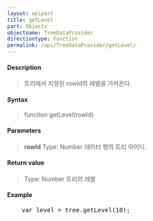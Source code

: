 ```yaml
---
layout: apipost
title: getLevel
part: Objects
objectname: TreeDataProvider
directiontype: Function
permalink: /api/TreeDataProvider/getLevel/
---
```



#### Description

> 트리에서 지정된 rowId의 레벨을 가져온다.

#### Syntax

> function getLevel(rowId)

#### Parameters

> **rowId**
> Type: Number
> 데이터 행의 트리 아이디.

#### Return value

> Type: Number
> 트리의 레벨

#### Example

<pre class="prettyprint">
    var level = tree.getLevel(10);
</pre>

